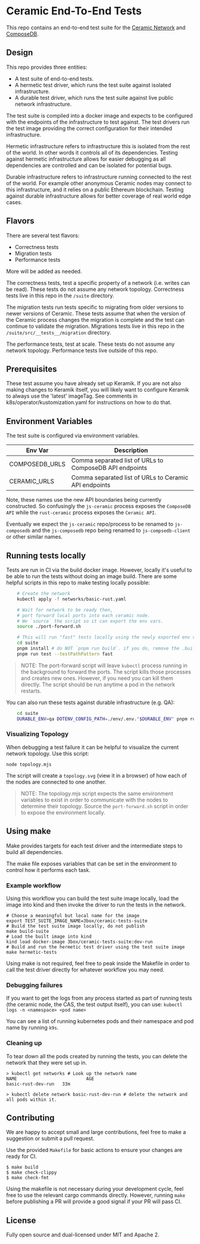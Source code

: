 # Ceramic End-To-End Tests

This repo contains an end-to-end test suite for the [Ceramic Network](https://github.com/ceramicnetwork/js-ceramic) and
[ComposeDB](https://github.com/ceramicnetwork/js-composedb).

## Design

This repo provides three entities:

* A test suite of end-to-end tests.
* A hermetic test driver, which runs the test suite against isolated infrastructure.
* A durable test driver, which runs the test suite against live public network infrastructure.

The test suite is compiled into a docker image and expects to be configured with the endpoints of the infrastructure to
test against.
The test drivers run the test image providing the correct configuration for their intended infrastructure.

Hermetic infrastructure refers to infrastructure this is isolated from the rest of the world. In other words it controls
all of its dependencies.
Testing against hermetic infrastructure allows for easier debugging as all dependencies are controlled and can be
isolated for potential bugs.

Durable infrastructure refers to infrastructure running connected to the rest of the world. For example other anonymous
Ceramic nodes may connect to this infrastructure, and it relies on a public Ethereum blockchain.
Testing against durable infrastructure allows for better coverage of real world edge cases.

## Flavors

There are several test flavors:

* Correctness tests
* Migration tests
* Performance tests

More will be added as needed.

The correctness tests, test a specific property of a network (i.e. writes can be read).
These tests do not assume any network topology.
Correctness tests live in this repo in the `/suite` directory.

The migration tests run tests specific to migrating from older versions to newer versions of Ceramic.
These tests assume that when the version of the Ceramic process changes the migration is complete and the test can continue to validate the migration.
Migrations tests live in this repo in the `/suite/src/__tests__/migration` directory.

The performance tests, test at scale.
These tests do not assume any network topology.
Performance tests live outside of this repo.

## Prerequisites

These test assume you have already set up Keramik.  If you are not also making changes to Keramik itself,
you will likely want to configure Keramik to always use the 'latest' imageTag.  See comments in
k8s/operator/kustomization.yaml for instructions on how to do that.

## Environment Variables

The test suite is configured via environment variables.

| Env Var        | Description                                             |
| -------        | -----------                                             |
| COMPOSEDB_URLS | Comma separated list of URLs to ComposeDB API endpoints |
| CERAMIC_URLS   | Comma separated list of URLs to Ceramic API endpoints   |

Note, these names use the new API boundaries being currently constructed.
So confusingly the `js-ceramic` process exposes the `ComposeDB API` while the `rust-ceramic` process exposes the
`Ceramic API`.

Eventually we expect the `js-ceramic` repo/process to be renamed to `js-composedb` and the `js-composedb` repo being
renamed to `js-compsedb-client` or other similar names.


## Running tests locally

Tests are run in CI via the build docker image. However, locally it's useful to be able to run the tests without doing
an image build.
There are some helpful scripts in this repo to make testing locally possible:
```bash
    # Create the network
    kubectl apply -f networks/basic-rust.yaml

    # Wait for network to be ready then,
    # port forward local ports into each ceramic node.
    # We `source` the script so it can export the env vars.
    source ./port-forward.sh

    # This will run "fast" tests locally using the newly exported env vars.
    cd suite
    pnpm install # do NOT `pnpm run build`. if you do, remove the .build directory
    pnpm run test --testPathPattern fast
```
>NOTE: The port-forward script will leave `kubectl` process running in the background to forward the ports.
The script kills those processes and creates new ones. However, if you need you can kill them directly.
The script should be run anytime a pod in the network restarts.

You can also run these tests against durable infrastructure (e.g. QA):
```bash
    cd suite
    DURABLE_ENV=qa DOTENV_CONFIG_PATH=./env/.env."$DURABLE_ENV" pnpm run test --testPathPattern fast
```
### Visualizing Topology

When debugging a test failure it can be helpful to visualize the current network topology.
Use this script:

    node topology.mjs

The script will create a `topology.svg` (view it in a browser) of how each of the nodes are connected to one another.

>NOTE: The topology.mjs script expects the same environment variables to exist in order to communicate with the nodes to
> determine their topology.
Source the `port-forward.sh` script in order to expose the environment locally.

## Using make

Make provides targets for each test driver and the intermediate steps to build all dependencies.

The make file exposes variables that can be set in the environment to control how it performs each task.

### Example workflow

Using this workflow you can build the test suite image locally, load the image into kind and then invoke the driver to
run the tests in the network.

    # Choose a meaningful but local name for the image
    export TEST_SUITE_IMAGE_NAME=3box/ceramic-tests-suite
    # Build the test suite image locally, do not publish
    make build-suite
    # Load the built image into kind
    kind load docker-image 3box/ceramic-tests-suite:dev-run
    # Build and run the hermetic test driver using the test suite image
    make hermetic-tests

Using make is not required, feel free to peak inside the Makefile in order to call the test driver directly for whatever
workflow you may need.

### Debugging failures

If you want to get the logs from any process started as part of running tests (the ceramic node, the CAS, the test
output itself), you can use:
`kubectl logs -n <namespace> <pod name>`

You can see a list of running kubernetes pods and their namespace and pod name by running `k9s`.

### Cleaning up

To tear down all the pods created by running the tests, you can delete the network that they were set up in.

    > kubectl get networks # Look up the network name
    NAME                          AGE
    basic-rust-dev-run   33m

    > kubectl delete network basic-rust-dev-run # delete the network and all pods within it.

## Contributing

We are happy to accept small and large contributions, feel free to make a suggestion or submit a pull request.

Use the provided `Makefile` for basic actions to ensure your changes are ready for CI.

    $ make build
    $ make check-clippy
    $ make check-fmt

Using the makefile is not necessary during your development cycle, feel free to use the relevant cargo commands
directly. However, running `make` before publishing a PR will provide a good signal if your PR will pass CI.

## License

Fully open source and dual-licensed under MIT and Apache 2.
